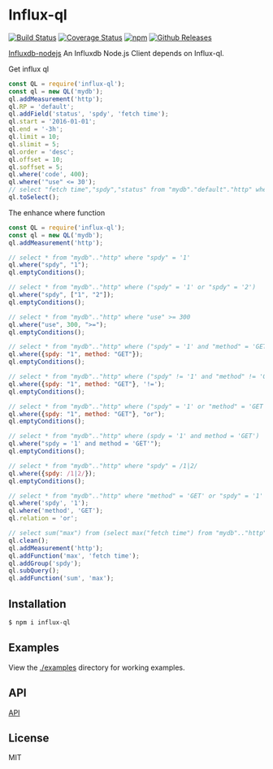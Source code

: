# Influx-ql

[![Build Status](https://travis-ci.org/vicanso/influx-ql.svg?style=flat-square)](https://travis-ci.org/vicanso/influx-ql)
[![Coverage Status](https://img.shields.io/coveralls/vicanso/influx-ql/master.svg?style=flat)](https://coveralls.io/r/vicanso/influx-ql?branch=master)
[![npm](http://img.shields.io/npm/v/influx-ql.svg?style=flat-square)](https://www.npmjs.org/package/influx-ql)
[![Github Releases](https://img.shields.io/npm/dm/influx-ql.svg?style=flat-square)](https://github.com/vicanso/influx-ql)

[Influxdb-nodejs](https://github.com/vicanso/influxdb-nodejs) An Influxdb Node.js Client depends on Influx-ql.


Get influx ql

```js
const QL = require('influx-ql');
const ql = new QL('mydb');
ql.addMeasurement('http');
ql.RP = 'default';
ql.addField('status', 'spdy', 'fetch time');
ql.start = '2016-01-01';
ql.end = '-3h';
ql.limit = 10;
ql.slimit = 5;
ql.order = 'desc';
ql.offset = 10;
ql.soffset = 5;
ql.where('code', 400);
ql.where('"use" <= 30');
// select "fetch time","spdy","status" from "mydb"."default"."http" where "code" = 400 and "use" <= 30 and time <= now() - 3h and time >= '2016-01-01' order by time desc limit 10 slimit 5 offset 10 soffset 5
ql.toSelect();
```

The enhance where function

```js
const QL = require('influx-ql');
const ql = new QL('mydb');
ql.addMeasurement('http');

// select * from "mydb".."http" where "spdy" = '1'
ql.where("spdy", "1");
ql.emptyConditions();

// select * from "mydb".."http" where ("spdy" = '1' or "spdy" = '2')
ql.where("spdy", ["1", "2"]);
ql.emptyConditions();

// select * from "mydb".."http" where "use" >= 300
ql.where("use", 300, ">=");
ql.emptyConditions();

// select * from "mydb".."http" where ("spdy" = '1' and "method" = 'GET')
ql.where({spdy: "1", method: "GET"});
ql.emptyConditions();

// select * from "mydb".."http" where ("spdy" != '1' and "method" != 'GET')
ql.where({spdy: "1", method: "GET"}, '!=');
ql.emptyConditions();

// select * from "mydb".."http" where ("spdy" = '1' or "method" = 'GET')
ql.where({spdy: "1", method: "GET"}, "or");
ql.emptyConditions();

// select * from "mydb".."http" where (spdy = '1' and method = 'GET')
ql.where("spdy = '1' and method = 'GET'");
ql.emptyConditions();

// select * from "mydb".."http" where "spdy" = /1|2/
ql.where({spdy: /1|2/});
ql.emptyConditions();

// select * from "mydb".."http" where "method" = 'GET' or "spdy" = '1'
ql.where('spdy', '1');
ql.where('method', 'GET');
ql.relation = 'or';

// select sum("max") from (select max("fetch time") from "mydb".."http" group by "spdy")
ql.clean();
ql.addMeasurement('http');
ql.addFunction('max', 'fetch time');
ql.addGroup('spdy');
ql.subQuery();
ql.addFunction('sum', 'max');
```

## Installation

```bash
$ npm i influx-ql
```

## Examples

View the [./examples](examples) directory for working examples.

## API

[API](https://vicanso.github.io/influx-ql/QL.html)

## License

MIT
